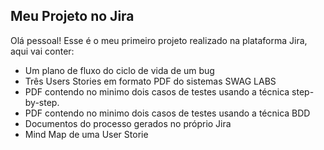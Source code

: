 ## Meu Projeto no Jira ##
Olá pessoal! Esse é o meu primeiro projeto realizado na plataforma Jira, aqui vai conter:
+ Um plano de fluxo do ciclo de vida de um bug
+ Três Users Stories em formato PDF do sistemas SWAG LABS
+ PDF contendo no minimo dois casos de testes usando a técnica step-by-step.
+ PDF contendo no minimo dois casos de testes usando a técnica BDD
+ Documentos do processo gerados no próprio Jira
+ Mind Map de uma User Storie
